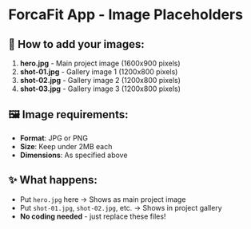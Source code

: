 # ForcaFit App - Image Placeholders

## 📁 **How to add your images:**

1. **hero.jpg** - Main project image (1600x900 pixels)
2. **shot-01.jpg** - Gallery image 1 (1200x800 pixels)
3. **shot-02.jpg** - Gallery image 2 (1200x800 pixels)
4. **shot-03.jpg** - Gallery image 3 (1200x800 pixels)

## 🖼️ **Image requirements:**
- **Format**: JPG or PNG
- **Size**: Keep under 2MB each
- **Dimensions**: As specified above

## ✨ **What happens:**
- Put `hero.jpg` here → Shows as main project image
- Put `shot-01.jpg`, `shot-02.jpg`, etc. → Shows in project gallery
- **No coding needed** - just replace these files!
